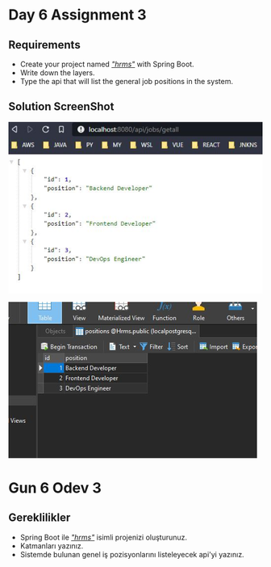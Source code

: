 # Day 6 Assignment 3

## Requirements

- Create your project named _["hrms"]()_ with Spring Boot.
- Write down the layers.
- Type the api that will list the general job positions in the system.

## Solution ScreenShot

![Screen shot of assignment](day6assignment3-1.JPG)

![Photo Of Db](day6assignment3-2.JPG)

# Gun 6 Odev 3

## Gereklilikler

- Spring Boot ile _["hrms"]()_ isimli projenizi oluşturunuz.
- Katmanları yazınız.
- Sistemde bulunan genel iş pozisyonlarını listeleyecek api'yi yazınız.
